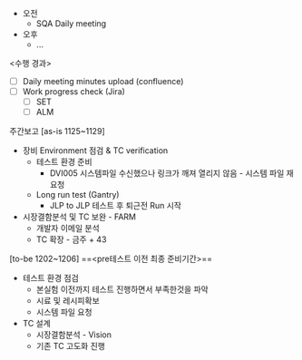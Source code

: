 - 오전
	- SQA Daily meeting
- 오후
	- ...

<수행 경과>
- [ ] Daily meeting minutes upload (confluence)
- [ ] Work progress check (Jira)
	- [ ] SET
	- [ ] ALM

주간보고
[as-is 1125~1129]
- 장비 Environment 점검 & TC verification
    - 테스트 환경 준비
	    - DVI005 시스템파일 수신했으나 링크가 깨져 열리지 않음 - 시스템 파일 재요청
    - Long run test (Gantry)
	    - JLP to JLP 테스트 후 퇴근전 Run 시작
- 시장결함분석 및 TC 보완 - FARM
	- 개발자 이메일 분석
	- TC 확장 - 금주 + 43

[to-be 1202~1206]
==<pre테스트 이전 최종 준비기간>==
- 테스트 환경 점검
	- 본실험 이전까지 테스트 진행하면서 부족한것을 파악
	- 시료 및 레시피확보
	- 시스템 파일 요청
- TC 설계
	- 시장결함분석 - Vision
	- 기존 TC 고도화 진행
